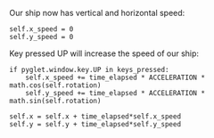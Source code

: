 Our ship now has vertical and horizontal speed:
    
    self.x_speed = 0
    self.y_speed = 0


Key pressed UP will increase the speed of our ship:

    if pyglet.window.key.UP in keys_pressed:
        self.x_speed += time_elapsed * ACCELERATION * math.cos(self.rotation)
        self.y_speed += time_elapsed * ACCELERATION * math.sin(self.rotation)
    
    self.x = self.x + time_elapsed*self.x_speed
    self.y = self.y + time_elapsed*self.y_speed